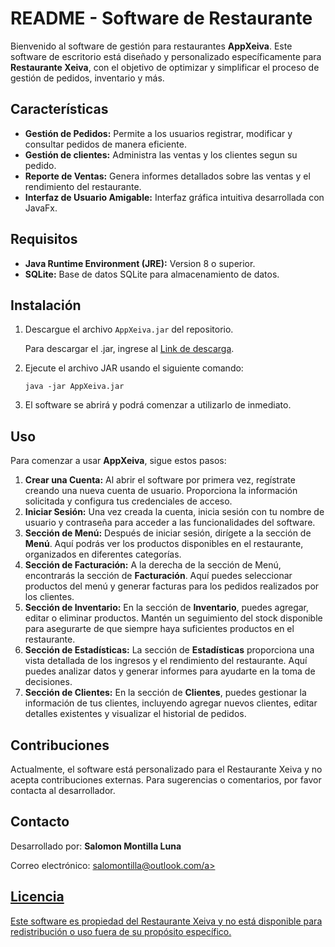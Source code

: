 <h1>README - Software de Restaurante</h1>
    <p>Bienvenido al software de gestión para restaurantes <strong>AppXeiva</strong>. Este software de escritorio está diseñado y personalizado específicamente para <strong>Restaurante Xeiva</strong>, con el objetivo de optimizar y simplificar el proceso de gestión de pedidos, inventario y más.</p>
    <h2>Características</h2>
    <ul>
        <li><strong>Gestión de Pedidos:</strong> Permite a los usuarios registrar, modificar y consultar pedidos de manera eficiente.</li>
        <li><strong>Gestión de clientes:</strong> Administra las ventas y los clientes segun su pedido.</li>
        <li><strong>Reporte de Ventas:</strong> Genera informes detallados sobre las ventas y el rendimiento del restaurante.</li>
        <li><strong>Interfaz de Usuario Amigable:</strong> Interfaz gráfica intuitiva desarrollada con JavaFx.</li>
    </ul>
    <h2>Requisitos</h2>
    <ul>
        <li><strong>Java Runtime Environment (JRE):</strong> Version 8 o superior.</li>
        <li><strong>SQLite:</strong> Base de datos SQLite para almacenamiento de datos.</li>
    </ul>
    <h2>Instalación</h2>
    <ol>
        <li>Descargue el archivo <code>AppXeiva.jar</code> del repositorio.</li>
        <p>Para descargar el .jar, ingrese al <a href="https://drive.google.com/file/d/1qbb7-FgNn2JzRTSy4yO3kj2vZ5zPum38/view?usp=drive_link">Link de descarga</a>.</p>
        <li>Ejecute el archivo JAR usando el siguiente comando:</li>
        <pre><code>java -jar AppXeiva.jar</code></pre>
        <li>El software se abrirá y podrá comenzar a utilizarlo de inmediato.</li>
    </ol>
    <h2>Uso</h2>
    <p>Para comenzar a usar <strong>AppXeiva</strong>, sigue estos pasos:</p>
    <ol>
        <li><strong>Crear una Cuenta:</strong> Al abrir el software por primera vez, regístrate creando una nueva cuenta de usuario. Proporciona la información solicitada y configura tus credenciales de acceso.</li>
        <li><strong>Iniciar Sesión:</strong> Una vez creada la cuenta, inicia sesión con tu nombre de usuario y contraseña para acceder a las funcionalidades del software.</li>
        <li><strong>Sección de Menú:</strong> Después de iniciar sesión, dirígete a la sección de <strong>Menú</strong>. Aquí podrás ver los productos disponibles en el restaurante, organizados en diferentes categorías.</li>
        <li><strong>Sección de Facturación:</strong> A la derecha de la sección de Menú, encontrarás la sección de <strong>Facturación</strong>. Aquí puedes seleccionar productos del menú y generar facturas para los pedidos realizados por los clientes.</li>
        <li><strong>Sección de Inventario:</strong> En la sección de <strong>Inventario</strong>, puedes agregar, editar o eliminar productos. Mantén un seguimiento del stock disponible para asegurarte de que siempre haya suficientes productos en el restaurante.</li>
        <li><strong>Sección de Estadísticas:</strong> La sección de <strong>Estadísticas</strong> proporciona una vista detallada de los ingresos y el rendimiento del restaurante. Aquí puedes analizar datos y generar informes para ayudarte en la toma de decisiones.</li>
        <li><strong>Sección de Clientes:</strong> En la sección de <strong>Clientes</strong>, puedes gestionar la información de tus clientes, incluyendo agregar nuevos clientes, editar detalles existentes y visualizar el historial de pedidos.</li>
    </ol>
    <h2>Contribuciones</h2>
    <p>Actualmente, el software está personalizado para el Restaurante Xeiva y no acepta contribuciones externas. Para sugerencias o comentarios, por favor contacta al desarrollador.</p>
    <h2>Contacto</h2>
    <p>Desarrollado por: <strong>Salomon Montilla Luna</strong></p>
    <p>Correo electrónico: <a href="mailto:salomontilla@outlook.com">salomontilla@outlook.com/a></p>
    <h2>Licencia</h2>
    <p>Este software es propiedad del Restaurante Xeiva y no está disponible para redistribución o uso fuera de su propósito específico.</p>
